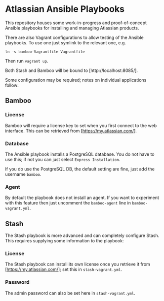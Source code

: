 # Atlassian Ansible Playbooks

This repository houses some work-in-progress and proof-of-concept
Ansible playbooks for installing and managing Atlassian products.

There are also Vagrant configurations to allow testing of the Ansible
playbooks. To use one just symlink to the relevant one, e.g.

    ln -s bamboo-Vagrantfile Vagrantfile

Then run `vagrant up`.

Both Stash and Bamboo will be bound to [http://localhost:8085/].

Some configuration may be required; notes on individual applications
follow:

## Bamboo

### License

Bamboo will require a license key to set when you first connect to the
web interface. This can be retrieved from [https://my.atlassian.com/].

### Database

The Ansible playbook installs a PostgreSQL database. You do not have
to use this; if not you can just select `Express Installation`.

If you do use the PostgreSQL DB, the default setting are fine, just
add the username `bamboo`.

### Agent

By default the playbook does not install an agent. If you want to
experiment with this feature then just uncomment the `bamboo-agent`
line in `bamboo-vagrant.yml`.

## Stash

The Stash playbook is more advanced and can completely configure
Stash. This requires supplying some information to the playbook:

### License

The Stash playbook can install its own license once you retrieve it
from [https://my.atlassian.com/]; set this in `stash-vagrant.yml`.

### Password

The admin password can also be set here in `stash-vagrant.yml`.
